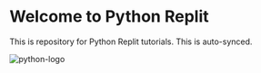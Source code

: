 # Welcome to Python Replit

This is repository for Python Replit tutorials. This is auto-synced.

![python-logo](https://www.python.org/static/img/python-logo.png)
